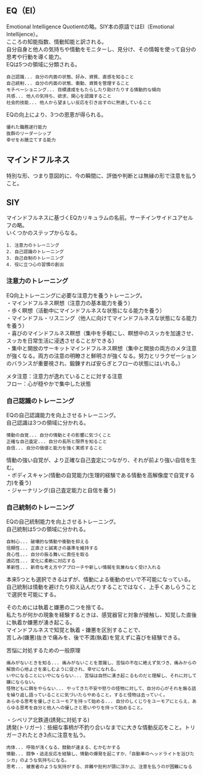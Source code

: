## EQ（EI）  
Emotional Intelligence Quotientの略。SIY本の原語ではEI（Emotional Intellijence）。  
こころの知能指数、情動知能と訳される。  
自分自身と他人の気持ちや情動をモニターし、見分け、その情報を使って自分の思考や行動を導く能力。  
EQは5つの領域に分類される。  
```  
自己認識... 自分の内面の状態、好み、資質、直感を知ること  
自己統制... 自分の内面の状態、衝動、資質を管理すること  
モチベーショニング... 目標達成をもたらしたり助けたりする情動的な傾向  
共感... 他人の気持ち、欲求、関心を認識すること  
社会的技能... 他人から望ましい反応を引き出すのに熟達していること  
```  
EQの向上により、3つの恩恵が得られる。  
```  
優れた職務遂行能力  
抜群のリーダーシップ  
幸せをお膳立てする能力  
```  
  
## マインドフルネス  
特別な形、つまり意図的に、今の瞬間に、評価や判断とは無縁の形で注意を払うこと。  
  
## SIY  
マインドフルネスに基づくEQカリキュラムの名前。サーチインサイドユアセルフの略。  
いくつかのステップからなる。  
```  
1. 注意力のトレーニング  
2. 自己認識のトレーニング  
3. 自己自制のトレーニング  
4. 役に立つ心の習慣の創出  
```  

### 注意力のトレーニング  
EQ向上トレーニングに必要な注意力を養うトレーニング。  
・マインドフルネス瞑想（注意力の基本能力を養う）  
・歩く瞑想（活動中にマインドフルネスな状態になる能力を養う）  
・マインドフル・リスニング（他人に向けてマインドフルネスな状態になる能力を養う）  
・喜びのマインドフルネス瞑想（集中を手軽にし、瞑想中のスッカを加速させ、スッカを日常生活に浸透させることができる）  
・集中と開放のサーキットマインドフルネス瞑想（集中と開放の両方のメタ注意が強くなる。両方の注意の明瞭さと鮮明さが強くなる。努力とリラクゼーションのバランスが重要視され、鍛錬すれば安らぎとフローの状態にはいれる。）  
  
メタ注意：注意力が逸れていることに対する注意  
フロー：心が穏やかで集中した状態  
  
### 自己認識のトレーニング  
EQの自己認識能力を向上させるトレーニング。  
自己認識は3つの領域に分かれる。  
```  
情動の自覚... 自分の情動とその影響に気づくこと  
正確な自己査定... 自分の長所と限界を知ること  
自信... 自分の価値と能力を強く実感すること  
```  
情動の強い自覚が、より正確な自己査定につながり、それが前より強い自信を生む。  
・ボディスキャン(情動の自覚能力(生理的経験である情動を高解像度で自覚する力)を養う)  
・ジャーナリング(自己査定能力と自信を養う)  
  
### 自己統制のトレーニング  
EQの自己統制能力を向上させるトレーニング。  
自己統制は5つの領域に分かれる。  
```  
自制心... 破壊的な情動や衝動を抑える  
信頼性... 正直さと誠実さの基準を維持する  
良心性... 自分の振る舞いに責任を取る  
適応性... 変化に柔軟に対応する  
革新性... 新奇な考え方やアプローチや新しい情報を気兼ねなく受け入れる  
```  
本来5つとも選択できるはずが、情動による衝動のせいで不可能になっている。  
自己統制は情動を避けたり抑え込んだりすることではなく、上手くあしらうことで選択を可能にする。  
  
そのためには執着と嫌悪の二つを捨てる。  
私たちが何かの現象を経験するときは、感覚器官と対象が接触し、知覚した直後に執着か嫌悪が湧き起こる。  
マインドフルネスで知覚と執着・嫌悪を区別することで、  
苦しみ(嫌悪)抜きで痛みを、後で不満(執着)を覚えずに喜びを経験できる。  
  
苦悩に対処するための一般原理  
```  
痛みがないときを知る... 痛みがないことを意識し、苦悩の不在に絶えず気づき、痛みからの解放の心地よさを楽しむように促され、幸せになれる。
いやになることにいやにならない... 苦悩は自然に湧き起こるものだと理解し、それに対して嫌にならない。
怪物どもに餌をやらない... やってきた不安や怒りの怪物に対して、自分の心がそれを煽る話を繰り返し語っていることに気づいたらやめること。すると怪物は去っていく。
あらゆる思考を優しさとユーモアを持って始める... 自分のしくじりをユーモアにとらえ、あらゆる思考を自分と他人への優しさと思いやりを持って始めること。
```  
・シベリア北鉄道(誘発に対処する)  
誘発(トリガー)：些細な事柄が不釣り合いなまでに大きな情動反応をこと。トリガーされたとき3点に注意を払う。
```
肉体... 呼吸が浅くなる、鼓動が速まる、むかむかする
情動... 闘争・逃走反応を経験し、情動の爆発を起こすか、「自動車のヘッドライトを浴びたシカ」のような気持ちになる。
思考... 被害者のような気持がする、非難や批判が頭に浮かぶ、注意を払うのが困難になる
```
